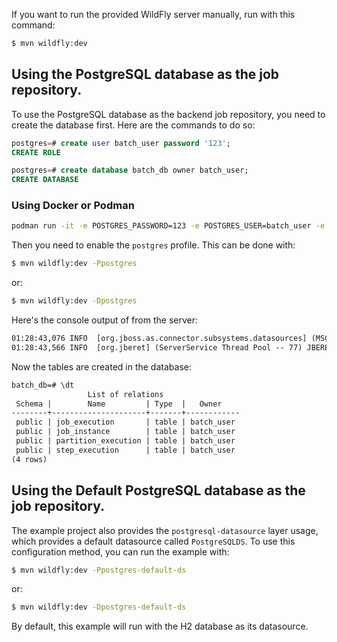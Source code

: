 If you want to run the provided WildFly server manually, run with this command:

```bash
$ mvn wildfly:dev
```

## Using the PostgreSQL database as the job repository.

To use the PostgreSQL database as the backend job repository, you need to create the database first. Here are the commands to do so:

```sql
postgres=# create user batch_user password '123';
CREATE ROLE
```

```sql
postgres=# create database batch_db owner batch_user;
CREATE DATABASE
```

### Using Docker or Podman

```bash
podman run -it -e POSTGRES_PASSWORD=123 -e POSTGRES_USER=batch_user -e POSTGRES_DB=batch_db -p 5432:5432 postgres
```

Then you need to enable the `postgres` profile. This can be done with:

```bash
$ mvn wildfly:dev -Ppostgres
```

or:

```bash
$ mvn wildfly:dev -Dpostgres
```


Here's the console output of from the server:


```txt
01:28:43,076 INFO  [org.jboss.as.connector.subsystems.datasources] (MSC service thread 1-8) WFLYJCA0001: Bound data source [java:jboss/jsr352/batch_db]
01:28:43,566 INFO  [org.jberet] (ServerService Thread Pool -- 77) JBERET000021: About to initialize batch job repository with ddl-file: sql/jberet-postgresql.ddl for database PostgreSQL
```

Now the tables are created in the database:

```txt
batch_db=# \dt
                 List of relations
 Schema |        Name         | Type  |   Owner
--------+---------------------+-------+------------
 public | job_execution       | table | batch_user
 public | job_instance        | table | batch_user
 public | partition_execution | table | batch_user
 public | step_execution      | table | batch_user
(4 rows)
```

## Using the Default PostgreSQL database as the job repository.

The example project also provides the `postgresql-datasource` layer usage, which provides a default datasource called `PostgreSQLDS`. To use this configuration method, you can run the example with:

```bash
$ mvn wildfly:dev -Ppostgres-default-ds
```

or:

```bash
$ mvn wildfly:dev -Dpostgres-default-ds
```

By default, this example will run with the H2 database as its datasource.
